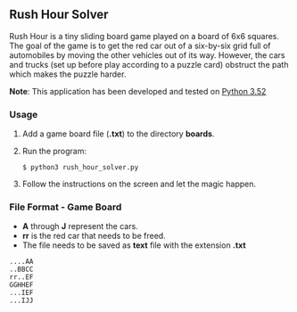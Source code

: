 ## Rush Hour Solver
Rush Hour is a tiny sliding board game played on a board of 6x6 squares.
The goal of the game is to get the red car out of a six-by-six grid full of automobiles by moving the other vehicles out of its way. 
However, the cars and trucks (set up before play according to a puzzle card) obstruct the path which makes the puzzle harder.

**Note**: This application has been developed and tested on [Python 3.52](https://www.python.org/downloads/)
  
### Usage

1. Add a game board file (**.txt**) to the directory **boards**.
2. Run the program:
    
    ```
    $ python3 rush_hour_solver.py
    ```

3. Follow the instructions on the screen and let the magic happen.


### File Format - Game Board

*  **A** through **J** represent the cars.
*  **rr** is the red car that needs to be freed.
*  The file needs to be saved as **text** file with the extension **.txt**

```
....AA
..BBCC
rr..EF
GGHHEF
...IEF
...IJJ 
 ```
 
  
